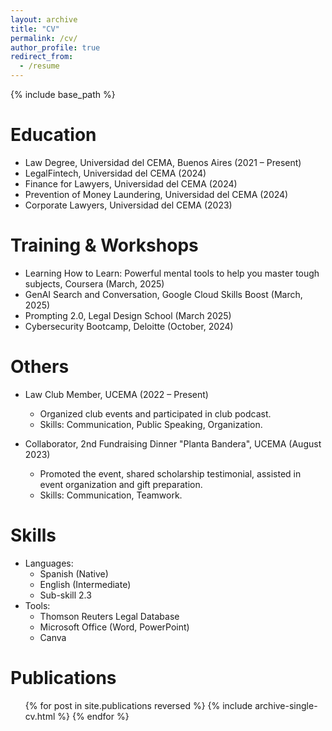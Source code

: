```yaml
---
layout: archive
title: "CV"
permalink: /cv/
author_profile: true
redirect_from:
  - /resume
---
```


{% include base_path %}

Education
======
* Law Degree, Universidad del CEMA, Buenos Aires (2021 – Present)
* LegalFintech, Universidad del CEMA (2024)
* Finance for Lawyers, Universidad del CEMA (2024)
* Prevention of Money Laundering, Universidad del CEMA (2024)
* Corporate Lawyers, Universidad del CEMA (2023)
  
Training & Workshops
======
* Learning How to Learn: Powerful mental tools to help you master tough subjects, Coursera (March, 2025)
* GenAI Search and Conversation, Google Cloud Skills Boost (March, 2025)
* Prompting 2.0, Legal Design School (March 2025)
* Cybersecurity Bootcamp, Deloitte (October, 2024)

Others
======
* Law Club Member, UCEMA (2022 – Present)
  * Organized club events and participated in club podcast.
  * Skills: Communication, Public Speaking, Organization.

* Collaborator, 2nd Fundraising Dinner "Planta Bandera", UCEMA (August 2023)
  * Promoted the event, shared scholarship testimonial, assisted in event organization and gift preparation.
  * Skills: Communication, Teamwork.

Skills
======
* Languages:
  * Spanish (Native)
  * English (Intermediate)
  * Sub-skill 2.3
* Tools:
  * Thomson Reuters Legal Database
  * Microsoft Office (Word, PowerPoint)
  * Canva

Publications
======
  <ul>{% for post in site.publications reversed %}
    {% include archive-single-cv.html %}
  {% endfor %}</ul>
  

